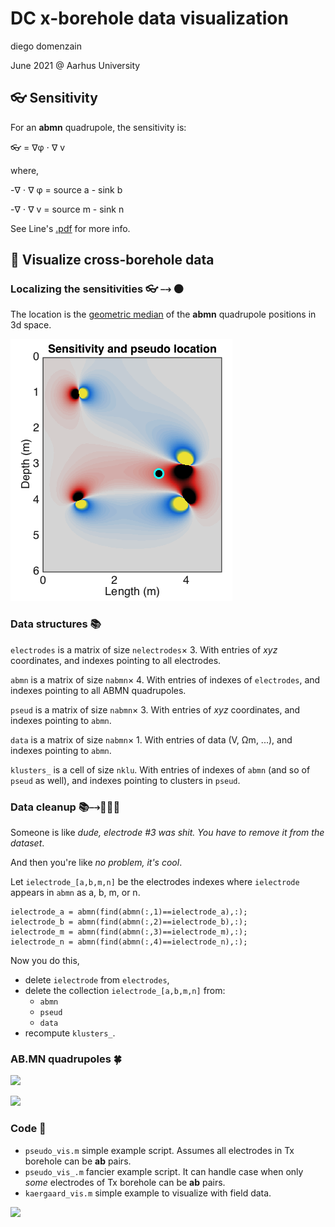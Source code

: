 # DC x-borehole data visualization
diego domenzain

June 2021 @ Aarhus University 

## 👓 Sensitivity
For an **abmn** quadrupole, the sensitivity is:

👓 = ∇φ ⋅ ∇ v 

where,

-∇ ⋅ ∇ φ = source a - sink b

-∇ ⋅ ∇ v = source m - sink n

See Line's [.pdf](https://github.com/LineMeldgaardMadsen/ERT-XBH-sensitivity/blob/main/Catalogue_2D%20ERT_sensitivity.pdf) for more info.

## 👀 Visualize cross-borehole data 

### Localizing the sensitivities 👓 ⤍ ⚫

The location is the [geometric median](https://en.wikipedia.org/wiki/Geometric_median) of the **abmn** quadrupole positions in 3d space.

[![](../pics/pseudo-sensitivity.png)](./)

### Data structures 📚

```electrodes```
is a matrix of size ```nelectrodes```× 3. With entries of *xyz* coordinates, and indexes pointing to all electrodes.

```abmn```
is a matrix of size ```nabmn```× 4. With entries of indexes of ```electrodes```, and indexes pointing to all ABMN quadrupoles.

```pseud```
is a matrix of size ```nabmn```× 3. With entries of *xyz* coordinates, and indexes pointing to ```abmn```.

```data```
is a matrix of size ```nabmn```× 1. With entries of data (V, Ωm, ...), and indexes pointing to ```abmn```.

```klusters_```
is a cell of size ```nklu```. With entries of indexes of ```abmn``` (and so of ```pseud``` as well), and indexes pointing to clusters in ```pseud```.

### Data cleanup 📚⤍📘📗📕

Someone is like *dude, electrode #3 was shit. You have to remove it from the dataset*.

And then you're like *no problem,  it's cool*.

Let ```ielectrode_[a,b,m,n]``` be the electrodes indexes where ```ielectrode``` appears in ```abmn``` as a, b, m, or n.

```
ielectrode_a = abmn(find(abmn(:,1)==ielectrode_a),:);
ielectrode_b = abmn(find(abmn(:,2)==ielectrode_b),:);
ielectrode_m = abmn(find(abmn(:,3)==ielectrode_m),:);
ielectrode_n = abmn(find(abmn(:,4)==ielectrode_n),:);
```
Now you do this,

* delete ```ielectrode``` from ```electrodes```, 
* delete the collection ```ielectrode_[a,b,m,n]``` from: 
  * ```abmn```
  * ```pseud```
  * ```data```
* recompute ```klusters_```.

### AB.MN quadrupoles 🍀

[![](../pics/example-sensitivities.png)](./)

[![](../pics/pseudo-14electrodes.png)](./)

### Code 📝

* ```pseudo_vis.m``` simple example script. Assumes all electrodes in Tx borehole can be **ab** pairs.
* ```pseudo_vis_.m``` fancier example script. It can handle case when only *some* electrodes of Tx borehole can be **ab** pairs.
* ```kaergaard_vis.m``` simple example to visualize with field data.





[![](../pics/all-recs.png)](./)